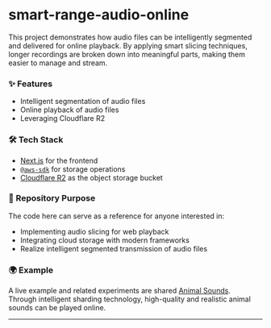# smart-range-audio-online 

This project demonstrates how audio files can be intelligently segmented and delivered for online playback. By applying smart slicing techniques, longer recordings are broken down into meaningful parts, making them easier to manage and stream.  

### ✨ Features
- Intelligent segmentation of audio files  
- Online playback of audio files  
- Leveraging Cloudflare R2

### 🛠 Tech Stack
- [Next.js](https://nextjs.org/) for the frontend  
- [`@aws-sdk`](https://github.com/aws/aws-sdk-js-v3) for storage operations  
- [Cloudflare R2](https://www.cloudflare.com/r2/) as the object storage bucket  

### 📂 Repository Purpose
The code here can serve as a reference for anyone interested in:  
- Implementing audio slicing for web playback  
- Integrating cloud storage with modern frameworks  
- Realize intelligent segmented transmission of audio files

### 🌍 Example
A live example and related experiments are shared [Animal Sounds](https://animalsounds.online/).  
Through intelligent sharding technology, high-quality and realistic animal sounds can be played online.

---
